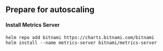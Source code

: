 ## Prepare for autoscaling
#### Install Metrics Server
```
helm repo add bitnami https://charts.bitnami.com/bitnami
helm install --name metrics-server bitnami/metrics-server
```
